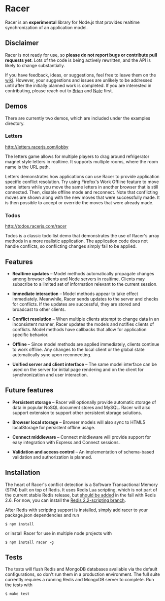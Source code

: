 # Racer

Racer is an **experimental** library for Node.js that provides realtime synchronization of an application model.

## Disclaimer

Racer is not ready for use, so **please do not report bugs or contribute pull requests yet**. Lots of the code is being actively rewritten, and the API is likely to change substantially.

If you have feedback, ideas, or suggestions, feel free to leave them on the [wiki](https://github.com/codeparty/racer/wiki). However, your suggestions and issues are unlikely to be addressed until after the initially planned work is completed. If you are interested in contributing, please reach out to [Brian](https://github.com/bnoguchi) and [Nate](https://github.com/nateps) first.

## Demos

There are currently two demos, which are included under the examples directory.

### Letters

http://letters.racerjs.com/lobby

The letters game allows for multiple players to drag around refrigerator magnet style letters in realtime. It supports multiple rooms, where the room name is the URL path.

Letters demonstrates how applications can use Racer to provide application specific conflict resolution. Try using Firefox's Work Offline feature to move some letters while you move the same letters in another browser that is still connected. Then, disable offline mode and reconnect. Note that conflicting moves are shown along with the new moves that were successfully made. It is then possible to accept or override the moves that were already made.

### Todos

http://todos.racerjs.com/racer

Todos is a classic todo list demo that demonstrates the use of Racer's array methods in a more realistic application. The application code does not handle conflicts, so conflicting changes simply fail to be applied.

## Features

  * **Realtime updates** &ndash; Model methods automatically propagate changes among browser clients and Node servers in realtime. Clients may subscribe to a limited set of information relevant to the current session.

  * **Immediate interaction** &ndash; Model methods appear to take effect immediately. Meanwhile, Racer sends updates to the server and checks for conflicts. If the updates are successful, they are stored and broadcast to other clients.

  * **Conflict resolution** &ndash; When multiple clients attempt to change data in an inconsistent manner, Racer updates the models and notifies clients of conflicts. Model methods have callbacks that allow for application specific behavior.

  * **Offline** &ndash; Since model methods are applied immediately, clients continue to work offline. Any changes to the local client or the global state automatically sync upon reconnecting.

  * **Unified server and client interface** &ndash; The same model interface can be used on the server for initial page rendering and on the client for synchronization and user interaction.

## Future features

  * **Persistent storage** &ndash; Racer will optionally provide automatic storage of data in popular NoSQL document stores and MySQL. Racer will also support extension to support other persistent storage solutions.

  * **Browser local storage** &ndash; Browser models will also sync to HTML5 localStorage for persistent offline usage.

  * **Connect middleware** &ndash; Connect middleware will provide support for easy integration with Express and Connect sessions.

  * **Validation and access control** &ndash; An implementation of schema-based validation and authorization is planned.

## Installation

The heart of Racer's conflict detection is a Software Transactional Memory (STM) built on top of Redis. It uses Redis Lua scripting, which is not part of the current stable Redis release, but [should be added](http://antirez.com/post/everything-about-redis-24) in the fall with Redis 2.6. For now, you can install the [Redis 2.2-scripting branch](https://github.com/antirez/redis/tree/2.2-scripting).

After Redis with scripting support is installed, simply add racer to your package.json dependencies and run

```
$ npm install
```

or install Racer for use in multiple node projects with

```
$ npm install racer -g
```

## Tests

The tests will flush Redis and MongoDB databases available via the default configurations, so don't run them in a production environment. The full suite currently requires a running Redis and MongoDB server to complete. Run the tests with

```
$ make test
```
